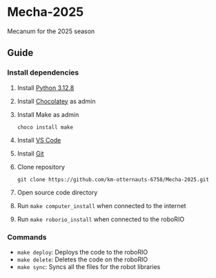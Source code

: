 # Mecha-2025
Mecanum for the 2025 season
## Guide

### Install dependencies

1. Install [Python 3.12.8](https://www.python.org/downloads/)
2. Install [Chocolatey](https://chocolatey.org/install) as admin
3. Install Make as admin

    ```console
    choco install make
    ```

4. Install [VS Code](https://code.visualstudio.com/download)
5. Install [Git](https://git-scm.com/downloads)
6. Clone repository

    ```console
    git clone https://github.com/km-otternauts-6758/Mecha-2025.git
    ```

7. Open source code directory
8. Run `make computer_install` when connected to the internet
9. Run `make roborio_install` when connected to the roboRIO

### Commands
- `make deploy`: Deploys the code to the roboRIO
- `make delete`: Deletes the code on the roboRIO
- `make sync`: Syncs all the files for the robot libraries

